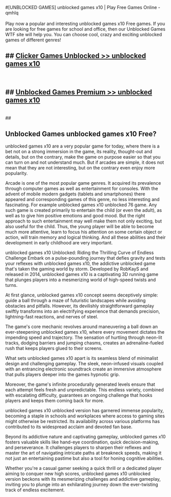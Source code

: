 #[UNBLOCKED GAMES] unblocked games x10 | Play Free Games Online - qmhlq <br>
<br>
Play now a popular and interesting unblocked games x10 Free games. If you are looking for free games for school and office, then our Unblocked Games WTF site will help you. You can choose cool, crazy and exciting unblocked games of different genres!


## ##  [Clicker Games Unblocked >> unblocked games x10](http://freeplayer.one?title=unblocked_games_x10&ref=22)
  <br>

##  ## [Unblocked Games Premium >> unblocked games x10](http://freeplayer.one?title=unblocked_games_x10&ref=22)
  <br>
  ##



## Unblocked Games unblocked games x10 Free?

unblocked games x10 are a very popular game for today, where there is a bet not on a strong immersion in the game, its reality, thought-out and details, but on the contrary, make the game on purpose easier so that you can turn on and not understand much. But if arcades are simple, it does not mean that they are not interesting, but on the contrary even enjoy more popularity.

Arcade is one of the most popular game genres. It acquired its prevalence through computer games as well as entertainment for consoles. With the advent of mobile modern gadgets (tablets and smartphones) there appeared and corresponding games of this genre, no less interesting and fascinating. For example unblocked games x10 unblocked 76 game. Any such game is created primarily to entertain the child (or even the adult), as well as to give him positive emotions and good mood. But the right approach to such entertainment may well make them not only exciting, but also useful for the child. Thus, the young player will be able to become much more attentive, learn to focus his attention on some certain object or action, will train memory and logical thinking. And all these abilities and their development in early childhood are very important.

unblocked games x10 Unblocked: Riding the Thrilling Curve of Endless Challenge
Embark on a pulse-pounding journey that defies gravity and tests your reflexes with unblocked games x10, the addictive unblocked game that's taken the gaming world by storm. Developed by RobKayS and released in 2014, unblocked games x10 is a captivating 3D running game that plunges players into a mesmerizing world of high-speed twists and turns.

At first glance, unblocked games x10 concept seems deceptively simple: guide a ball through a maze of futuristic landscapes while avoiding obstacles and pitfalls. However, its devilishly straightforward gameplay swiftly transforms into an electrifying experience that demands precision, lightning-fast reactions, and nerves of steel.

The game's core mechanic revolves around maneuvering a ball down an ever-steepening unblocked games x10, where every movement dictates the impending speed and trajectory. The sensation of hurtling through neon-lit tracks, dodging barriers and jumping chasms, creates an adrenaline-fueled rush that keeps players glued to their screens.

What sets unblocked games x10 apart is its seamless blend of minimalist design and challenging gameplay. The sleek, neon-infused visuals coupled with an entrancing electronic soundtrack create an immersive atmosphere that pulls players deeper into the games hypnotic grip.

Moreover, the game's infinite procedurally generated levels ensure that each attempt feels fresh and unpredictable. This endless variety, combined with escalating difficulty, guarantees an ongoing challenge that hooks players and keeps them coming back for more.

unblocked games x10 unblocked version has garnered immense popularity, becoming a staple in schools and workplaces where access to gaming sites might otherwise be restricted. Its availability across various platforms has contributed to its widespread acclaim and devoted fan base.

Beyond its addictive nature and captivating gameplay, unblocked games x10 fosters valuable skills like hand-eye coordination, quick decision-making, and perseverance. It challenges players to sharpen their reflexes and master the art of navigating intricate paths at breakneck speeds, making it not just an entertaining pastime but also a tool for honing cognitive abilities.

Whether you're a casual gamer seeking a quick thrill or a dedicated player aiming to conquer new high scores, unblocked games x10 unblocked version beckons with its mesmerizing challenges and addictive gameplay, inviting you to plunge into an exhilarating journey down the ever-twisting track of endless excitement.